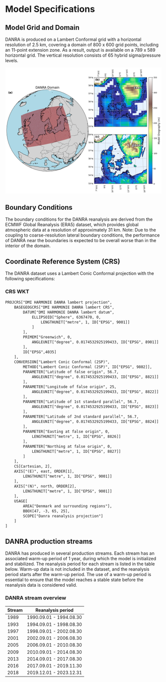 # Model Specifications
## Model Grid and Domain
DANRA is produced on a Lambert Conformal grid with a horizontal resolution of 2.5 km, covering a domain of 800 x 600 grid points, including an 11-point extension zone. As a result, output is available on a 789 x 589 horizontal grid. The vertical resolution consists of 65 hybrid sigma/pressure levels.

![DANRA Domain](/danra-book/docs/figures/domain.png)

## Boundary Conditions
The boundary conditions for the DANRA reanalysis are derived from the ECMWF Global Reanalysis (ERA5) dataset, which provides global atmospheric data at a resolution of approximately 31 km. Note: Due to the coupling to coarse-resolution lateral boundary conditions, the performance of DANRA near the boundaries is expected to be overall worse than in the interior of the domain.

## Coordinate Reference System (CRS)
The DANRA dataset uses a Lambert Conic Conformal projection with the following specifications:

### CRS WKT
```wkt
PROJCRS["DMI HARMONIE DANRA lambert projection",
    BASEGEOGCRS["DMI HARMONIE DANRA lambert CRS",
        DATUM["DMI HARMONIE DANRA lambert datum",
            ELLIPSOID["Sphere", 6367470, 0,
                LENGTHUNIT["metre", 1, ID["EPSG", 9001]]
            ]
        ],
        PRIMEM["Greenwich", 0,
            ANGLEUNIT["degree", 0.0174532925199433, ID["EPSG", 8901]]
        ],
        ID["EPSG",4035]
    ],
    CONVERSION["Lambert Conic Conformal (2SP)",
        METHOD["Lambert Conic Conformal (2SP)", ID["EPSG", 9802]],
        PARAMETER["Latitude of false origin", 56.7,
            ANGLEUNIT["degree", 0.0174532925199433, ID["EPSG", 8821]]
        ],
        PARAMETER["Longitude of false origin", 25,
            ANGLEUNIT["degree", 0.0174532925199433, ID["EPSG", 8822]]
        ],
        PARAMETER["Latitude of 1st standard parallel", 56.7,
            ANGLEUNIT["degree", 0.0174532925199433, ID["EPSG", 8823]]
        ],
        PARAMETER["Latitude of 2nd standard parallel", 56.7,
            ANGLEUNIT["degree", 0.0174532925199433, ID["EPSG", 8824]]
        ],
        PARAMETER["Easting at false origin", 0,
            LENGTHUNIT["metre", 1, ID["EPSG", 8826]]
        ],
        PARAMETER["Northing at false origin", 0,
            LENGTHUNIT["metre", 1, ID["EPSG", 8827]]
        ]
    ],
    CS[Cartesian, 2],
    AXIS["(E)", east, ORDER[1],
        LENGTHUNIT["metre", 1, ID["EPSG", 9001]]
    ],
    AXIS["(N)", north, ORDER[2],
        LENGTHUNIT["metre", 1, ID["EPSG", 9001]]
    ],
    USAGE[
        AREA["Denmark and surrounding regions"],
        BBOX[47, -3, 65, 25],
        SCOPE["Danra reanalysis projection"]
    ]
]
```

## DANRA production streams
DANRA has produced in several production streams. Each stream has an associated warm-up period of 1 year, during which the model is initialized and stabilized. The reanalysis period for each stream is listed in the table below. Warm-up data is not included in the dataset, and the reanalysis period starts after the warm-up period. The use of a warm-up period is essential to ensure that the model reaches a stable state before the reanalysis data is considered valid.

### DANRA stream overview
| Stream | Reanalysis period |
|-----------|-------------|
| 1989 | 1990.09.01 - 1994.08.30 |
| 1993 | 1994.09.01 - 1998.08.30 |
| 1997 | 1998.09.01 - 2002.08.30 |
| 2001 | 2002.09.01 - 2006.08.30 |
| 2005 | 2006.09.01 - 2010.08.30 |
| 2009 | 2010.09.01 - 2014.08.30 |
| 2013 | 2014.09.01 - 2017.08.30 |
| 2016 | 2017.09.01 - 2019.11.30 |
| 2018 | 2019.12.01 - 2023.12.31 |